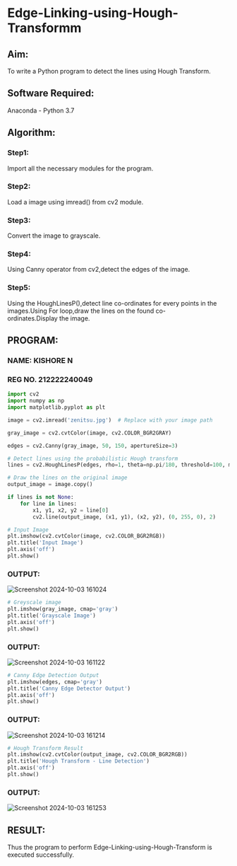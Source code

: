 # Edge-Linking-using-Hough-Transformm
## Aim:
To write a Python program to detect the lines using Hough Transform.

## Software Required:
Anaconda - Python 3.7

## Algorithm:
### Step1:

Import all the necessary modules for the program.
### Step2:

Load a image using imread() from cv2 module.
### Step3:

Convert the image to grayscale.
### Step4:

Using Canny operator from cv2,detect the edges of the image.
### Step5:

Using the HoughLinesP(),detect line co-ordinates for every points in the images.Using For loop,draw the lines on the found co-ordinates.Display the image.

## PROGRAM:
### NAME: KISHORE N
### REG NO. 212222240049

```python
import cv2
import numpy as np
import matplotlib.pyplot as plt

image = cv2.imread('zenitsu.jpg')  # Replace with your image path

gray_image = cv2.cvtColor(image, cv2.COLOR_BGR2GRAY)

edges = cv2.Canny(gray_image, 50, 150, apertureSize=3)

# Detect lines using the probabilistic Hough transform
lines = cv2.HoughLinesP(edges, rho=1, theta=np.pi/180, threshold=100, minLineLength=50, maxLineGap=10)

# Draw the lines on the original image
output_image = image.copy()

if lines is not None:
    for line in lines:
        x1, y1, x2, y2 = line[0]
        cv2.line(output_image, (x1, y1), (x2, y2), (0, 255, 0), 2)
```
```python
# Input Image 
plt.imshow(cv2.cvtColor(image, cv2.COLOR_BGR2RGB))
plt.title('Input Image')
plt.axis('off')
plt.show()
```
### OUTPUT:
![Screenshot 2024-10-03 161024](https://github.com/user-attachments/assets/d9cc9e35-476d-4ef5-982e-9252fb43a067)

```python
# Greyscale image
plt.imshow(gray_image, cmap='gray')
plt.title('Grayscale Image')
plt.axis('off')
plt.show()
```
### OUTPUT:
![Screenshot 2024-10-03 161122](https://github.com/user-attachments/assets/a2add0dd-c8cc-46b6-9ca3-8760ce9022d1)

```python
# Canny Edge Detection Output
plt.imshow(edges, cmap='gray')
plt.title('Canny Edge Detector Output')
plt.axis('off')
plt.show()
```
### OUTPUT:
![Screenshot 2024-10-03 161214](https://github.com/user-attachments/assets/c0a5bb0b-d72f-4f84-9e72-d1d69fcba2ad)

```python
# Hough Transform Result
plt.imshow(cv2.cvtColor(output_image, cv2.COLOR_BGR2RGB))
plt.title('Hough Transform - Line Detection')
plt.axis('off')
plt.show()
```
### OUTPUT:
![Screenshot 2024-10-03 161253](https://github.com/user-attachments/assets/38998e9e-b3a8-4ec0-b77d-8dcb462c028d)

## RESULT:
Thus the program to perform Edge-Linking-using-Hough-Transform is executed successfully.
